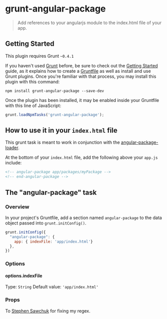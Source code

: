 # grunt-angular-package

> Add references to your angularjs module to the index.html file of your app.

## Getting Started
This plugin requires Grunt `~0.4.1`

If you haven't used [Grunt](http://gruntjs.com/) before, be sure to check out the [Getting Started](http://gruntjs.com/getting-started) guide, as it explains how to create a [Gruntfile](http://gruntjs.com/sample-gruntfile) as well as install and use Grunt plugins. Once you're familiar with that process, you may install this plugin with this command:

```shell
npm install grunt-angular-package --save-dev
```

Once the plugin has been installed, it may be enabled inside your Gruntfile with this line of JavaScript:

```js
grunt.loadNpmTasks('grunt-angular-package');
```

## How to use it in your `index.html` file
This grunt task is meant to work in conjunction with the [angular-package-loader](https://github.com/jdpedrie/angular-package-loader).

At the bottom of your `index.html` file, add the following above your `app.js` include:

```html
<!-- angular-package app/packages/myPackage -->
<!-- end-angular-package -->
```

## The "angular-package" task

### Overview
In your project's Gruntfile, add a section named `angular-package` to the data object passed into `grunt.initConfig()`.

```js
grunt.initConfig({
  "angular-package": {
    app: { indexFile: 'app/index.html'}
  },
})
```

### Options

#### options.indexFile
Type: `String`
Default value: `'app/index.html'`

### Props
To [Stephen Sawchuk](http://github.com/stephenplusplus) for fixing my regex.
